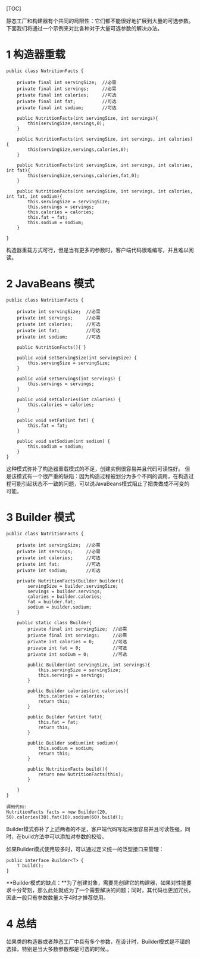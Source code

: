 [TOC]

静态工厂和构建器有个共同的局限性：它们都不能很好地扩展到大量的可选参数。下面我们将通过一个示例来对比各种对于大量可选参数的解决办法。



# 1 构造器重载 

```
public class NutritionFacts {

    private final int servingSize;  //必需
    private final int servings;     //必需
    private final int calories;     //可选
    private final int fat;          //可选
    private final int sodium;       //可选

    public NutritionFacts(int servingSize, int servings){
        this(servingSize,servings,0);
    }

    public NutritionFacts(int servingSize, int servings, int calories){
        this(servingSize,servings,calories,0);
    }
    
    public NutritionFacts(int servingSize, int servings, int calories, int fat){
        this(servingSize,servings,calories,fat,0);
    }
    
    public NutritionFacts(int servingSize, int servings, int calories, int fat, int sodium){
        this.servingSize = servingSize;
        this.servings = servings;
        this.calories = calories;
        this.fat = fat;
        this.sodium = sodium;
    }

}
```

构造器重载方式可行，但是当有更多的参数时，客户端代码很难编写，并且难以阅读。



# 2 JavaBeans 模式

```
public class NutritionFacts {

    private int servingSize;  //必需
    private int servings;     //必需
    private int calories;     //可选
    private int fat;          //可选
    private int sodium;       //可选

    public NutritionFacts(){ }

    public void setServingSize(int servingSize) {
        this.servingSize = servingSize;
    }

    public void setServings(int servings) {
        this.servings = servings;
    }

    public void setCalories(int calories) {
        this.calories = calories;
    }

    public void setFat(int fat) {
        this.fat = fat;
    }

    public void setSodium(int sodium) {
        this.sodium = sodium;
    }
}
```

这种模式弥补了构造器重载模式的不足，创建实例很容易并且代码可读性好。
但是该模式有一个很严重的缺陷：因为构造过程被划分为多个不同的调用，在构造过程可能引起状态不一致的问题，可以说JavaBeans模式阻止了把类做成不可变的可能。



# 3 Builder 模式 

```
public class NutritionFacts {

    private int servingSize;  //必需
    private int servings;     //必需
    private int calories;     //可选
    private int fat;          //可选
    private int sodium;       //可选

    private NutritionFacts(Builder builder){ 
        servingSize = builder.servingSize;
        servings = builder.servings;
        calories = builder.calories;
        fat = builder.fat;
        sodium = builder.sodium;
    }

    public static class Builder{
        private final int servingSize;  //必需
        private final int servings;     //必需
        private int calories = 0;       //可选
        private int fat = 0;            //可选
        private int sodium = 0;         //可选
        
        public Builder(int servingSize, int servings){
            this.servingSize = servingSize;
            this.servings = servings;
        }
        
        public Builder calories(int calories){
            this.calories = calories;
            return this;
        }

        public Builder fat(int fat){
            this.fat = fat;
            return this;
        }

        public Builder sodium(int sodium){
            this.sodium = sodium;
            return this;
        }
        
        public NutritionFacts build(){
            return new NutritionFacts(this);
        }
        
    }
}

调用代码:
NutritionFacts facts = new Builder(20, 50).calories(30).fat(10).sodium(60).build();
```

Builder模式弥补了上述两者的不足，客户端代码写起来很容易并且可读性强，同时，在build方法中可以添加对参数的校验。

如果Builder模式使用较多时，可以通过定义统一的泛型接口来管理：

```
public interface Builder<T> {
    T build();
}
```



**Builder模式的缺点：**为了创建对象，需要先创建它的构建器，如果对性能要求十分苛刻，那么此处就成为了一个需要解决的问题；同时，其代码也更加冗长，因此一般只有参数数量大于4时才推荐使用。



# 4 总结

如果类的构造器或者静态工厂中具有多个参数，在设计时，Builder模式是不错的选择，特别是当大多数参数都是可选的时候.。